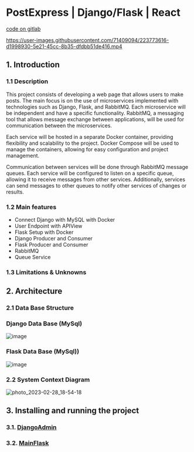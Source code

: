 # PostExpress | Django/Flask | React
[code on gitlab](https://gitlab.com/juancamilosuarez3/postexpress)


https://user-images.githubusercontent.com/71409094/223773616-d1998930-5e21-45cc-8b35-dfdbb51de416.mp4



## 1. Introduction
### 1.1 Description

This project consists of developing a web page that allows users to make posts. 
The main focus is on the use of microservices implemented with technologies such as Django, 
Flask, and RabbitMQ. Each microservice will be independent and have a specific functionality. 
RabbitMQ, a messaging tool that allows message exchange between applications, 
will be used for communication between the microservices.

Each service will be hosted in a separate Docker container, providing flexibility and scalability 
to the project. Docker Compose will be used to manage the containers, allowing for easy configuration 
and project management.

Communication between services will be done through RabbitMQ message queues. Each service will 
be configured to listen on a specific queue, allowing it to receive messages from other services. 
Additionally, services can send messages to other queues to notify other services of changes or results.

### 1.2 Main features
* Connect Django with MySQL with Docker
* User Endpoint with APIView
* Flask Setup with Docker
* Django Producer and Consumer
* Flask Producer and Consumer
* RabbitMQ
* Queue Service
### 1.3 Limitations & Unknowns

## 2. Architecture
### 2.1 Data Base Structure
### Django Data Base (MySql)
![image](https://user-images.githubusercontent.com/71409094/223774501-62201e22-cb1d-4f43-abad-f6590586597a.png)


### Flask Data Base (MySql))
![image](https://user-images.githubusercontent.com/71409094/223774738-8ecce692-9c5c-4007-8e2c-9bb889ea5395.png)
### 2.2 System Context Diagram
![photo_2023-02-28_18-54-18](https://user-images.githubusercontent.com/71409094/222980510-c9f9387c-954e-4040-8af2-86ad6fc69d69.jpg)
## 3. Installing and running the project
### 3.1. [DjangoAdmin](https://gitlab.com/juancamilosuarez3/postexpress/-/tree/master/DjangoAdmin)
### 3.2. [MainFlask](https://gitlab.com/juancamilosuarez3/postexpress/-/tree/master/MainFlask)
